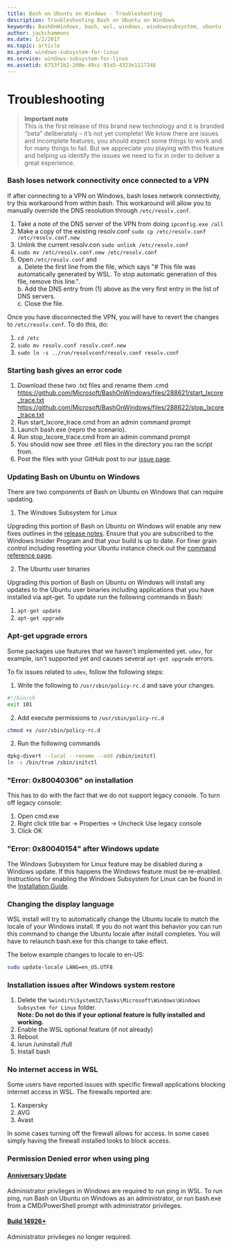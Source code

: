 ```yaml
---
title: Bash on Ubuntu on Windows - Troubleshooting
description: Troubleshooting Bash on Ubuntu on Windows
keywords: BashOnWindows, bash, wsl, windows, windowssubsystem, ubuntu
author: jackchammons
ms.date: 1/2/2017
ms.topic: article
ms.prod: windows-subsystem-for-linux
ms.service: windows-subsystem-for-linux
ms.assetid: 6753f1b2-200e-49cc-93a5-4323e1117246
---
```


# Troubleshooting

> **Important note**  
  This is the first release of this brand new technology and it is branded “beta” deliberately – it’s not yet complete! We know there are issues and incomplete features, you should expect some things to work and for many things to fail. But we appreciate you playing with this feature and helping us identify the issues we need to fix in order to deliver a great experience.


### Bash loses network connectivity once connected to a VPN

If after connecting to a VPN on Windows, bash loses network connectivity, try this workaround from within bash. This workaround will allow you to manually override the DNS resolution through `/etc/resolv.conf`.

1. Take a note of the DNS server of the VPN from doing `ipconfig.exe /all`
2. Make a copy of the existing resolv.conf
   `sudo cp /etc/resolv.conf /etc/resolv.conf.new`
3. Unlink the current resolv.con
   `sudo unlink /etc/resolv.conf`
4. `sudo mv /etc/resolv.conf.new /etc/resolv.conf`
5. Open `/etc/resolv.conf` and <br/>
   a. Delete the first line from the file, which says "\# This file was automatically generated by WSL. To stop automatic generation of this file, remove this line.". <br/>
   b. Add the DNS entry from (1) above as the very first entry in the list of DNS servers. <br/>
   c. Close the file. <br/>

Once you have disconnected the VPN, you will have to revert the changes to `/etc/resolv.conf`. To do this, do:
1. `cd /etc`
2. `sudo mv resolv.conf resolv.conf.new`
3. `sudo ln -s ../run/resolvconf/resolv.conf resolv.conf`

### Starting bash gives an error code
1. Download these two .txt files and rename them .cmd
  https://github.com/Microsoft/BashOnWindows/files/288621/start_lxcore_trace.txt <br/>
  https://github.com/Microsoft/BashOnWindows/files/288622/stop_lxcore_trace.txt
2. Run start_lxcore_trace.cmd from an admin command prompt
3. Launch bash.exe (repro the scenario).
4. Run stop_lxcore_trace.cmd from an admin command prompt
6. You should now see three .etl files in the directory you ran the script from.
7. Post the files with your GitHub post to our [issue page](https://github.com/Microsoft/BashOnWindows/issues). 

### Updating Bash on Ubuntu on Windows

There are two components of Bash on Ubuntu on Windows that can require updating. 

1. The Windows Subsystem for Linux
  
  Upgrading this portion of Bash on Ubuntu on Windows will enable any new fixes outlines in the [release notes](https://msdn.microsoft.com/en-us/commandline/wsl/release_notes). Ensure that you are subscribed to the Windows Insider Program and that your build is up to date. For finer grain control including resetting your Ubuntu instance check out the [command reference page](https://msdn.microsoft.com/en-us/commandline/wsl/reference).

2. The Ubuntu user binaries 

  Upgrading this portion of Bash on Ubuntu on Windows will install any updates to the Ubuntu user binaries including applications that you have installed via apt-get. To update run the following commands in Bash:
  
  1. `apt-get update`
  2. `apt-get upgrade`
  
### Apt-get upgrade errors
Some packages use features that we haven't implemented yet. `udev`, for example, isn't supported yet and causes several `apt-get upgrade` errors.

To fix issues related to `udev`, follow the following steps:

1. Write the following to `/usr/sbin/policy-rc.d` and save your changes.
  
  ``` BASH
  #!/bin/sh
  exit 101
  ```
  
2. Add execute permissions to `/usr/sbin/policy-rc.d`
  ``` BASH
  chmod +x /usr/sbin/policy-rc.d
  ```
  
2. Run the following commands
  ``` BASH
  dpkg-divert --local --rename --add /sbin/initctl
  ln -s /bin/true /sbin/initctl
  ```
  
### "Error: 0x80040306" on installation
This has to do with the fact that we do not support legacy console.
To turn off legacy console:

1. Open cmd.exe
1. Right click title bar -> Properties -> Uncheck Use legacy console
1. Click OK

### "Error: 0x80040154" after Windows update
The Windows Subsystem for Linux feature may be disabled during a Windows update. If this happens the Windows feature must be re-enabled. Instructions for enabling the Windows Subsystem for Linux can be found in the [Installation Guide](https://msdn.microsoft.com/en-us/commandline/wsl/install_guide#enable-the-windows-subsystem-for-linux-feature-guihttps://msdn.microsoft.com/en-us/commandline/wsl/install_guide#enable-the-windows-subsystem-for-linux-feature-gui).

### Changing the display language
WSL install will try to automatically change the Ubuntu locale to match the locale of your Windows install.  If you do not want this behavior you can run this command to change the Ubuntu locale after install completes.  You will have to relaunch bash.exe for this change to take effect.

The below example changes to locale to en-US:
``` BASH
sudo update-locale LANG=en_US.UTF8
```

### Installation issues after Windows system restore
1.	Delete the `%windir%\System32\Tasks\Microsoft\Windows\Windows Subsystem for Linux` folder. <br/>
  **Note: Do not do this if your optional feature is fully installed and working.**
2.	Enable the WSL optional feature (if not already)
3.	Reboot
4.	lxrun /uninstall /full
5.	Install bash



### No internet access in WSL
Some users have reported issues with specific firewall applications blocking internet access in WSL.  The firewalls reported are:

1. Kaspersky
1. AVG
1. Avast

In some cases turning off the firewall allows for access.  In some cases simply having the firewall installed looks to block access.

### Permission Denied error when using ping
#### [Anniversary Update](https://msdn.microsoft.com/en-us/commandline/wsl/release_notes#build-14388-to-windows-10-anniversary-update) 

Administrator privileges in Windows are required to run ping in WSL.  To run ping, run Bash on Ubuntu on Windows as an administrator, or run bash.exe from a CMD/PowerShell prompt with administrator privileges.

#### [Build 14926+](https://msdn.microsoft.com/en-us/commandline/wsl/release_notes#build-14926)
  Administrator privileges no longer required.
